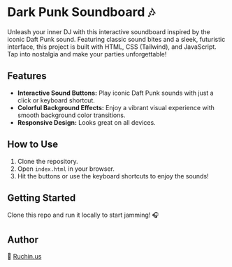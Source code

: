 # Dark Punk Soundboard 🎶

Unleash your inner DJ with this interactive soundboard inspired by the iconic Daft Punk sound. Featuring classic sound bites and a sleek, futuristic interface, this project is built with HTML, CSS (Tailwind), and JavaScript. Tap into nostalgia and make your parties unforgettable!

## Features
- **Interactive Sound Buttons:** Play iconic Daft Punk sounds with just a click or keyboard shortcut.
- **Colorful Background Effects:** Enjoy a vibrant visual experience with smooth background color transitions.
- **Responsive Design:** Looks great on all devices.

## How to Use
1. Clone the repository.
2. Open `index.html` in your browser.
3. Hit the buttons or use the keyboard shortcuts to enjoy the sounds!

## Getting Started
Clone this repo and run it locally to start jamming! 🎧

## Author
👤 [Ruchin.us](https://twitter.com/Ruchin268)


